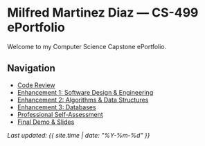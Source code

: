 # Milfred Martinez Diaz — CS-499 ePortfolio

Welcome to my Computer Science Capstone ePortfolio.

## Navigation
- [Code Review]([code-review.md]https://github.com/Milfred08/cs499-capstone/blob/main/docs/code-review.md)
- [Enhancement 1: Software Design & Engineering](enhancement-1.md)
- [Enhancement 2: Algorithms & Data Structures](enhancement-2.md)
- [Enhancement 3: Databases](enhancement-3.md)
- [Professional Self-Assessment](self-assessment.md)
- [Final Demo & Slides](demo.md)

_Last updated: {{ site.time | date: "%Y-%m-%d" }}_
